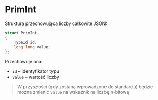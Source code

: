 # PrimInt

Struktura przechowująca liczby całkowite JSON:

```cpp
struct PrimInt  
{  
    TypeId id;  
    long long value;  
};
```

Przechowuje ona:

- `id` – identyfikator typu
- `value` – wartość liczby

> W przyszłości (gdy zostaną wprowadzone do standardu) będzie można zmienić `value` na wskaźnik na liczbę n-bitową